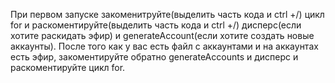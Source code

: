 При первом запуске закоменитруйте(выделить часть кода и ctrl +/) цикл for и раскоментируйте(выделить часть кода и ctrl +/) дисперс(если хотите раскидать эфир) и generateAccount(если хотите создать новые аккаунты). После того как у вас есть файл с аккаунтами и на аккаунтах есть эфир, закоментируйте обратно generateAccounts и дисперс и раскоментируйте цикл for.
